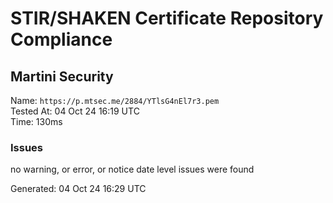 # STIR/SHAKEN Certificate Repository Compliance

## Martini Security

Name: `https://p.mtsec.me/2884/YTlsG4nEl7r3.pem`\
Tested At: 04 Oct 24 16:19 UTC\
Time: 130ms

### Issues

no warning, or error, or notice date level issues were found

Generated: 04 Oct 24 16:29 UTC